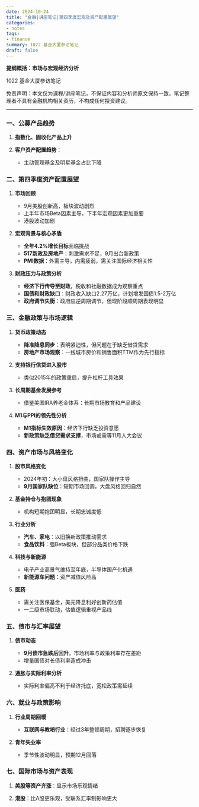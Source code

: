 ```yaml
---
date: 2024-10-24
title: "金融|讲座笔记|第四季度宏观及资产配置展望"
categories: 
- notes
tags: 
- finance
summary: 1022 基金大厦参访笔记 
draft: false
---
```


**提纲概括：市场与宏观经济分析**  

1022 基金大厦参访笔记

免责声明：本文仅为课程/讲座笔记，不保证内容和分析师原文保持一致。笔记整理者不具有金融机构相关资历，不构成任何投资建议。

---

### 一、公募产品趋势

1. **指数化、固收化产品上升**  

2. **客户资产配置趋势**：  
   - 主动管理基金及明星基金占比下降  

### 二、第四季度资产配置展望  

1. **市场回顾**  

   - 9月美股创新高，板块波动剧烈  
   - 上半年市场Beta因素主导，下半年宏观因素更加重要  
   - 港股波动加剧  

2. **宏观背景与核心矛盾**  
   - **全年4.2%增长目标**面临挑战  
   - **517新政及房地产**：刺激需求不足，9月出台新政策  
   - **PMI数据**：外需主导，内需疲弱，需关注国际经济相关性  

3. **财政压力与政策分析**  
   - **经济下行传导至财政**，税收和社融数据成为观察重点  
   - **国债和财政缺口**：财政收入缺口2.27万亿，计划增发国债1.5-2万亿  
   - **政府调节失衡**：政府应逆周期调节，但现阶段顺周期表现明显  

### 三、金融政策与市场逻辑  

1. **货币政策动态**  

   - **降准降息同步**：表明紧迫性，但问题在于缺乏借贷需求  
   - **房地产市场观察**：一线城市房价和销售面积TTM作为先行指标  

2. **支持银行信贷进入股市**  
   - 类似2015年的政策重启，提升杠杆工具效果  

3. **长周期基金发展参考**  
   - 借鉴美国IRA养老金体系：长期市场教育和产品建设  

4. **M1与PPI的领先性分析**  
   - **M1指标失效原因**：经济下行缺乏投资意愿  
   - **新政策缺乏借贷需求支撑**，市场或需等11月人大会议  

### 四、资产市场与风格变化  

1. **股市风格变化**  

   - 2024年初：大小盘风格扭曲，国家队操作主导  
   - **9月国家队缺位**：短期市场回调，大盘风格回归自然  

2. **基金持仓与抱团现象**  
   - 机构短期抱团明显，长期忠诚度低  

3. **行业分析**  
   - **汽车、家电**：以旧换新政策推动需求  
   - **食品饮料**：强Beta板块，但部分品类价格下跌  

4. **科技与新能源**  
   - 电子产业高景气维持至年底，半导体国产化机遇  
   - **新能源车问题**：资产减值风险高  

5. **医药**  
   - 需关注医保基金，美元降息利好创新药估值  
   - 一二级市场联动，估值逻辑重视产品线  

### 五、债市与汇率展望  

1. **债市动态**  

   - **9月债市急跌后回升**，市场利率与政策利率存在差距  
   - 增量国债对长债利率造成冲击  

2. **通胀与实际利率分析**  
   - 实际利率偏高不利于经济托底，宽松政策需延续  

### 六、就业与政策影响  

1. **行业周期回暖**  

   - **互联网与教培行业**：经过3年整顿周期，招聘逐步恢复  

2. **青年失业率**  
   - 季节性波动明显，预期12月回落  

### 七、国际市场与资产表现  

1. **美股等资产齐涨**：显示市场乐观情绪  

2. **港股**：比A股更乐观，受联系汇率制影响更大
